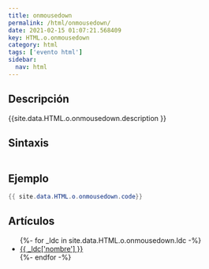 ```yaml
---
title: onmousedown
permalink: /html/onmousedown/
date: 2021-02-15 01:07:21.568409
key: HTML.o.onmousedown
category: html
tags: ['evento html']
sidebar: 
  nav: html
---
```


## Descripción
{{site.data.HTML.o.onmousedown.description }}

## Sintaxis
~~~html
~~~

## Ejemplo
~~~java
{{ site.data.HTML.o.onmousedown.code}}
~~~

## Artículos
<ul>
{%- for _ldc in site.data.HTML.o.onmousedown.ldc -%}
   <li>
       <a href="{{_ldc['url'] }}">{{ _ldc['nombre'] }}</a>
   </li>
{%- endfor -%}
</ul>
